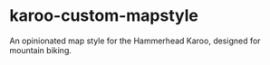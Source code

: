 # karoo-custom-mapstyle
An opinionated map style for the Hammerhead Karoo, designed for mountain biking.
